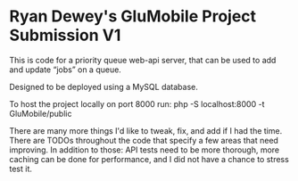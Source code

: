 # Ryan Dewey's GluMobile Project Submission V1

This is code for a priority queue web-api server, that can be used to add and update “jobs” on a queue.

Designed to be deployed using a MySQL database.

To host the project locally on port 8000 run: php -S localhost:8000 -t GluMobile/public

There are many more things I'd like to tweak, fix, and add if I had the time. There are TODOs throughout the code that specify a few areas that need improving. In addition to those: API tests need to be more thorough, more caching can be done for performance, and I did not have a chance to stress test it.